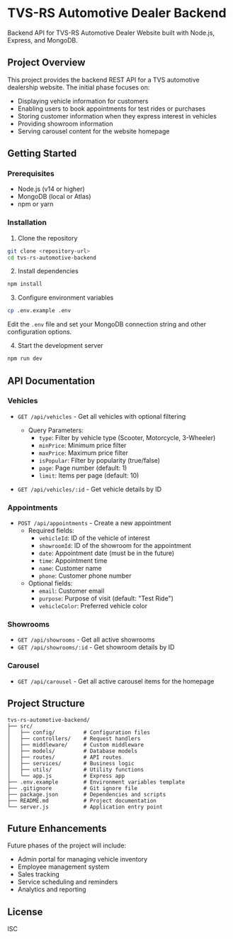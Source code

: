 # TVS-RS Automotive Dealer Backend

Backend API for TVS-RS Automotive Dealer Website built with Node.js, Express, and MongoDB.

## Project Overview

This project provides the backend REST API for a TVS automotive dealership website. The initial phase focuses on:

- Displaying vehicle information for customers
- Enabling users to book appointments for test rides or purchases
- Storing customer information when they express interest in vehicles
- Providing showroom information
- Serving carousel content for the website homepage 

## Getting Started

### Prerequisites

- Node.js (v14 or higher)
- MongoDB (local or Atlas)
- npm or yarn

### Installation

1. Clone the repository
```bash
git clone <repository-url>
cd tvs-rs-automotive-backend
```

2. Install dependencies
```bash
npm install
```

3. Configure environment variables
```bash
cp .env.example .env
```
Edit the `.env` file and set your MongoDB connection string and other configuration options.

4. Start the development server
```bash
npm run dev
```

## API Documentation

### Vehicles

- `GET /api/vehicles` - Get all vehicles with optional filtering
    - Query Parameters:
        - `type`: Filter by vehicle type (Scooter, Motorcycle, 3-Wheeler)
        - `minPrice`: Minimum price filter
        - `maxPrice`: Maximum price filter
        - `isPopular`: Filter by popularity (true/false)
        - `page`: Page number (default: 1)
        - `limit`: Items per page (default: 10)

- `GET /api/vehicles/:id` - Get vehicle details by ID

### Appointments

- `POST /api/appointments` - Create a new appointment
    - Required fields:
        - `vehicleId`: ID of the vehicle of interest
        - `showroomId`: ID of the showroom for the appointment
        - `date`: Appointment date (must be in the future)
        - `time`: Appointment time
        - `name`: Customer name
        - `phone`: Customer phone number
    - Optional fields:
        - `email`: Customer email
        - `purpose`: Purpose of visit (default: "Test Ride")
        - `vehicleColor`: Preferred vehicle color

### Showrooms

- `GET /api/showrooms` - Get all active showrooms
- `GET /api/showrooms/:id` - Get showroom details by ID

### Carousel

- `GET /api/carousel` - Get all active carousel items for the homepage

## Project Structure

```
tvs-rs-automotive-backend/
├── src/
│   ├── config/         # Configuration files
│   ├── controllers/    # Request handlers
│   ├── middleware/     # Custom middleware
│   ├── models/         # Database models
│   ├── routes/         # API routes
│   ├── services/       # Business logic
│   ├── utils/          # Utility functions
│   └── app.js          # Express app
├── .env.example        # Environment variables template
├── .gitignore          # Git ignore file
├── package.json        # Dependencies and scripts
├── README.md           # Project documentation
└── server.js           # Application entry point
```

## Future Enhancements

Future phases of the project will include:
- Admin portal for managing vehicle inventory
- Employee management system
- Sales tracking
- Service scheduling and reminders
- Analytics and reporting

## License

ISC